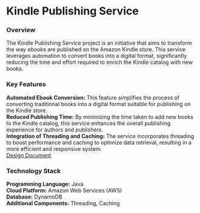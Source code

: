 # Kindle Publishing Service

### Overview
The Kindle Publishing Service project is an initiative that aims to transform the way ebooks are published on the Amazon Kindle store. This service leverages automation to convert books into a digital format, significantly reducing the time and effort required to enrich the Kindle catalog with new books.

### Key Features
<b>Automated Ebook Conversion:</b> This feature simplifies the process of converting traditional books into a digital format suitable for publishing on the Kindle store.<br>
<b>Reduced Publishing Time:</b> By minimizing the time taken to add new books to the Kindle catalog, this service enhances the overall publishing experience for authors and publishers.<br>
<b>Integration of Threading and Caching:</b> The service incorporates threading to boost performance and caching to optimize data retrieval, resulting in a more efficient and responsive system.<br>
[Design Document](DESIGN_DOCUMENT.md)

### Technology Stack
<b>Programming Language:</b> Java<br>
<b>Cloud Platform:</b> Amazon Web Services (AWS)<br>
<b>Database:</b> DynamoDB<br>
<b>Additional Components:</b> Threading, Caching
